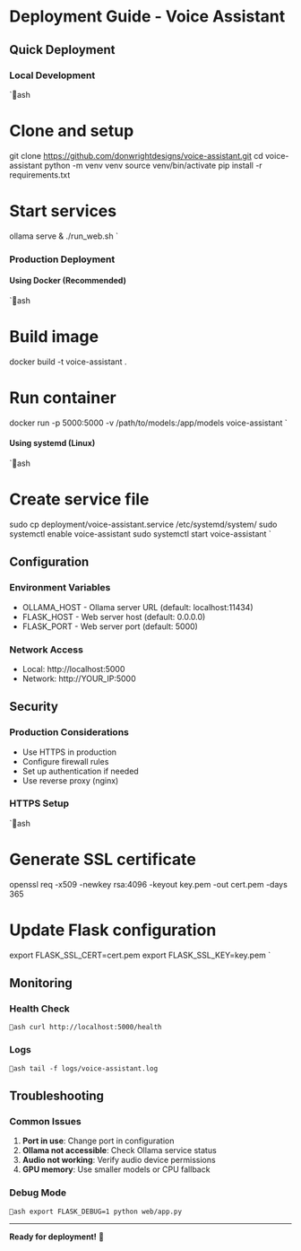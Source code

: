 # Deployment Guide - Voice Assistant

## Quick Deployment

### Local Development
`ash
# Clone and setup
git clone https://github.com/donwrightdesigns/voice-assistant.git
cd voice-assistant
python -m venv venv
source venv/bin/activate
pip install -r requirements.txt

# Start services
ollama serve &
./run_web.sh
`

### Production Deployment

#### Using Docker (Recommended)
`ash
# Build image
docker build -t voice-assistant .

# Run container
docker run -p 5000:5000 -v /path/to/models:/app/models voice-assistant
`

#### Using systemd (Linux)
`ash
# Create service file
sudo cp deployment/voice-assistant.service /etc/systemd/system/
sudo systemctl enable voice-assistant
sudo systemctl start voice-assistant
`

## Configuration

### Environment Variables
- OLLAMA_HOST - Ollama server URL (default: localhost:11434)
- FLASK_HOST - Web server host (default: 0.0.0.0)
- FLASK_PORT - Web server port (default: 5000)

### Network Access
- Local: http://localhost:5000
- Network: http://YOUR_IP:5000

## Security

### Production Considerations
- Use HTTPS in production
- Configure firewall rules
- Set up authentication if needed
- Use reverse proxy (nginx)

### HTTPS Setup
`ash
# Generate SSL certificate
openssl req -x509 -newkey rsa:4096 -keyout key.pem -out cert.pem -days 365

# Update Flask configuration
export FLASK_SSL_CERT=cert.pem
export FLASK_SSL_KEY=key.pem
`

## Monitoring

### Health Check
`ash
curl http://localhost:5000/health
`

### Logs
`ash
tail -f logs/voice-assistant.log
`

## Troubleshooting

### Common Issues
1. **Port in use**: Change port in configuration
2. **Ollama not accessible**: Check Ollama service status
3. **Audio not working**: Verify audio device permissions
4. **GPU memory**: Use smaller models or CPU fallback

### Debug Mode
`ash
export FLASK_DEBUG=1
python web/app.py
`

---

**Ready for deployment!** 🚀
